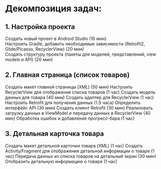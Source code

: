 # Декомпозиция задач:
## 1. Настройка проекта
Создать новый проект в Android Studio (10 мин)<br />
Настроить Gradle, добавить необходимые зависимости (Retrofit2, Glide/Picasso, RecyclerView) (20 мин)<br />
Создать структуру проекта (пакеты для моделей, представлений, view models и API) (20 мин)<br />
## 2. Главная страница (список товаров)
Создать макет главной страницы (XML) (50 мин)
Настроить RecyclerView для отображения списка товаров (1 час)
Создать модель данных для товара (40 мин)
Создать адаптер для RecyclerView (1 час)
Настроить Retrofit для получения данных (1.5 часа)
Определить интерфейс API (30 мин)
Создать клиент Retrofit (30 мин)
Реализовать загрузку данных в ViewModel и передачу данных в RecyclerView (40 мин)
Обработка ошибок и добавление прогресс-бара (1 час)
## 3. Детальная карточка товара
Создать макет детальной карточки товара (XML) (1 час)
Создать Activity/Fragment для отображения детальной информации о товаре (1 час)
Передача данных из списка товаров на детальный экран (30 мин)
Отобразить детальную информацию о товаре (1 час)
